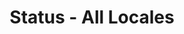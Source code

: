 ---
title: Status - All Locales
categories:
  - files
layout: v2endpoint
endpoint_url: /files-api/v2/projects/{{projectId}}/file/status
method: GET
request:
  parameters:
    - title: fileUri
      type: string
      required: true
      description_markdown: |
        Unique identifier for the file.
response:
  json_markdown: |
    ~~~json
    {
        "response": {
            "code": "SUCCESS",
            "data": {
                "fileUri": "[/myproject/i18n/admin_ui.properties]",
                "totalStringCount": "[number]",
                "totalWordCount": "[number]",
                "authorizedStringCount": "[number]",
                "completedStringCount": "[number]",
                "excludedStringCount": "[number]",
                "completedWordCount": "[number]",
                "authorizedWordCount": "[number]",
                "excludedWordCount": "[number]",
                "lastUploaded": "[YYYY-MM-DDThh:mm:ssZ]",
                "fileType": "[fileType]",
                "parserVersion": "3",
                "hasInstructions": "true"
            }
        }
    }
    ~~~
  parameters:
    - title: parserVersion
      description_markdown: |
        Indicates the Smartling Parser Version used to parse the file. Current parser is [version 3](/developers/files/parser-versions/).
examples:
  - title:
    code_markdown: |
      ~~~curl
      curl -X GET -H "Authorization: Bearer {{token}}" 'https://api.smartling.com/files-api/v2/projects/{{projectId}}/file/status?fileUri=file.properties'
      ~~~
    description_markdown:
---